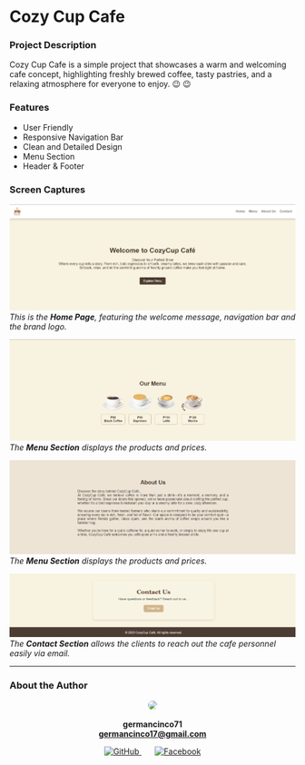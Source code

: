 # Cozy Cup Cafe 
### Project Description
Cozy Cup Cafe is a simple project that showcases a warm and welcoming cafe concept, highlighting freshly brewed coffee, tasty pastries, and a relaxing atmosphere for everyone to enjoy. :wink: :wink: 
### Features
* User Friendly
* Responsive Navigation Bar
* Clean and Detailed Design
* Menu Section
* Header & Footer

### Screen Captures
![home](img/home.png)
*This is the **Home Page**, featuring the welcome message, navigation bar and the brand logo.*

![menu](img/menu.png)
*The **Menu Section** displays the products and prices.*

![about](img/about.png)
*The **Menu Section** displays the products and prices.*

![contact](img/contact.png)
*The **Contact Section** allows the clients to reach out the cafe personnel easily via email.*

_____

### About the Author
<div align="center">
<img src="https://avatars.githubusercontent.com/germancinco71" width="150" style="border-radius: 50%;" /> 

**germancinco71**  
**germancinco17@gmail.com**  

<a href="https://github.com/germancinco71">
    <img src="https://raw.githubusercontent.com/gauravghongde/social-icons/master/PNG/Color/Github.png" alt="GitHub" width="40">
  </a> &nbsp &nbsp &nbsp 
<a href="https://web.facebook.com/german.cinco.508174/">
    <img src="https://raw.githubusercontent.com/gauravghongde/social-icons/master/PNG/Color/Facebook.png" alt="Facebook" width="40">
  </a>
</div>